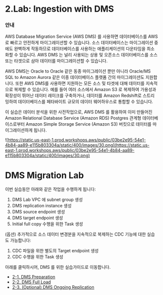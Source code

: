 # 2.Lab: Ingestion with DMS

### 안내

AWS Database Migration Service (AWS DMS) 를 사용하면 데이터베이스를 AWS로 빠르고 안전하게 마이그레이션할 수 있습니다. 소스 데이터베이스는 마이그레이션 중에도 완벽하게 작동하므로 데이터베이스를 사용하는 애플리케이션의 다운타임을 최소화할 수 있습니다. AWS DMS 는 널리 사용되는 상용 및 오픈소스 데이터베이스를 소스 또는 타겟으로 삼아 데이터를 마이그레이션할 수 있습니다.

AWS DMS는 Oracle to Oracle 같은 동종 마이그레이션 뿐만 아니라 Oracle/MS SQL to Amazon Aurora 같은 이종 데이터베이스 플랫폼 간의 마이그레이션도 지원합니다. 또한 AWS DMS를 사용하면 지원하는 모든 소스 및 타겟에 대해 데이터를 지속적으로 복제할 수 있습니다. 예를 들어 여러 소스에서 Amazon S3 로 복제하여 가용성과 확장성이 뛰어난 데이터 레이크를 구축하거나, 데이터를 Amazon Redshift로 스트리밍하여 데이터베이스를 페타바이트 규모의 데이터 웨어하우스로 통합할 수 있습니다.

이 실습은 데이터 분석을 위한 사전작업으로, AWS DMS 를 활용하여 이미 만들어진 Amazon Relational Database Service (Amazon RDS) Postgres 관계형 데이터베이스로부터 Amazon Simple Storage Service (Amazon S3) 버킷으로 데이터를 마이그레이션하게 됩니다.

![https://static.us-east-1.prod.workshops.aws/public/03be2e95-54e1-4b84-aa89-e115b803304a/static/400/images/30.png](https://static.us-east-1.prod.workshops.aws/public/03be2e95-54e1-4b84-aa89-e115b803304a/static/400/images/30.png)

# DMS Migration Lab

이번 실습동안 아래와 같은 작업을 수행하게 됩니다:
1. DMS Lab VPC 에 subnet group 생성
2. DMS replication instance 생성
3. DMS source endpoint 생성
4. DMS target endpoint 생성
5. Initial full copy 수행을 위한 Task 생성

(옵션) 추가적으로 소스 데이터 변경분을 지속적으로 복제하는 CDC 기능에 대한 실습도 가능합니다:
1. CDC 파일을 위한 별도의 Target endpoint 생성   
2. CDC 수행을 위한 Task 생성

아래를 클릭하시어, DMS 를 위한 실습가이드로 이동합니다.

- [2-1. DMS Preparation](./2-1.DMSPreparation.md)
- [2-2. DMS Full Load](./2-2.DMSFullLoad.md)
- [2-3. (Optional) DMS Ongoing Replication](./2-3.DMSCDC.md)
